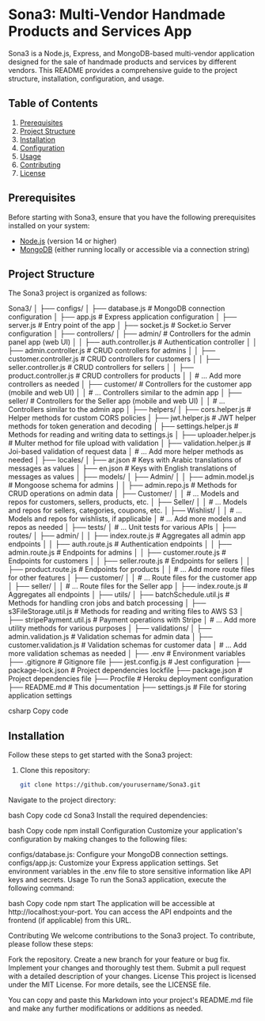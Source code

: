 # Sona3: Multi-Vendor Handmade Products and Services App

Sona3 is a Node.js, Express, and MongoDB-based multi-vendor application designed for the sale of handmade products and services by different vendors. This README provides a comprehensive guide to the project structure, installation, configuration, and usage.

## Table of Contents

1. [Prerequisites](#prerequisites)
2. [Project Structure](#project-structure)
3. [Installation](#installation)
4. [Configuration](#configuration)
5. [Usage](#usage)
6. [Contributing](#contributing)
7. [License](#license)

## Prerequisites

Before starting with Sona3, ensure that you have the following prerequisites installed on your system:

- [Node.js](https://nodejs.org/) (version 14 or higher)
- [MongoDB](https://www.mongodb.com/) (either running locally or accessible via a connection string)

## Project Structure

The Sona3 project is organized as follows:

Sona3/
│
├── configs/
│ ├── database.js # MongoDB connection configuration
│ ├── app.js # Express application configuration
│ ├── server.js # Entry point of the app
│ ├── socket.js # Socket.io Server configuration
│
├── controllers/
│ ├── admin/ # Controllers for the admin panel app (web UI)
│ │ ├── auth.controller.js # Authentication controller
│ │ ├── admin.controller.js # CRUD controllers for admins
│ │ ├── customer.controller.js # CRUD controllers for customers
│ │ ├── seller.controller.js # CRUD controllers for sellers
│ │ ├── product.controller.js # CRUD controllers for products
│ │ # ... Add more controllers as needed
│ ├── customer/ # Controllers for the customer app (mobile and web UI)
│ │ # ... Controllers similar to the admin app
│ ├── seller/ # Controllers for the Seller app (mobile and web UI)
│ │ # ... Controllers similar to the admin app
│
├── helpers/
│ ├── cors.helper.js # Helper methods for custom CORS policies
│ ├── jwt.helper.js # JWT helper methods for token generation and decoding
│ ├── settings.helper.js # Methods for reading and writing data to settings.js
│ ├── uploader.helper.js # Multer method for file upload with validation
│ ├── validation.helper.js # Joi-based validation of request data
│ # ... Add more helper methods as needed
│
├── locales/
│ ├── ar.json # Keys with Arabic translations of messages as values
│ ├── en.json # Keys with English translations of messages as values
│
├── models/
│ ├── Admin/
│ │ ├── admin.model.js # Mongoose schema for admins
│ │ ├── admin.repo.js # Methods for CRUD operations on admin data
│ ├── Customer/
│ │ # ... Models and repos for customers, sellers, products, etc.
│ ├── Seller/
│ │ # ... Models and repos for sellers, categories, coupons, etc.
│ ├── Wishlist/
│ │ # ... Models and repos for wishlists, if applicable
│ # ... Add more models and repos as needed
│
├── tests/
│ # ... Unit tests for various APIs
│
├── routes/
│ ├── admin/
│ │ ├── index.route.js # Aggregates all admin app endpoints
│ │ ├── auth.route.js # Authentication endpoints
│ │ ├── admin.route.js # Endpoints for admins
│ │ ├── customer.route.js # Endpoints for customers
│ │ ├── seller.route.js # Endpoints for sellers
│ │ ├── product.route.js # Endpoints for products
│ │ # ... Add more route files for other features
│ ├── customer/
│ │ # ... Route files for the customer app
│ ├── seller/
│ │ # ... Route files for the Seller app
│ ├── index.route.js # Aggregates all endpoints
│
├── utils/
│ ├── batchSchedule.util.js # Methods for handling cron jobs and batch processing
│ ├── s3FileStorage.util.js # Methods for reading and writing files to AWS S3
│ ├── stripePayment.util.js # Payment operations with Stripe
│ # ... Add more utility methods for various purposes
│
├── validations/
│ ├── admin.validation.js # Validation schemas for admin data
│ ├── customer.validation.js # Validation schemas for customer data
│ # ... Add more validation schemas as needed
│
├── .env # Environment variables
├── .gitignore # Gitignore file
├── jest.config.js # Jest configuration
├── package-lock.json # Project dependencies lockfile
├── package.json # Project dependencies file
├── Procfile # Heroku deployment configuration
├── README.md # This documentation
├── settings.js # File for storing application settings

csharp
Copy code

## Installation

Follow these steps to get started with the Sona3 project:

1. Clone this repository:

   ```bash
   git clone https://github.com/yourusername/Sona3.git
Navigate to the project directory:

bash
Copy code
cd Sona3
Install the required dependencies:

bash
Copy code
npm install
Configuration
Customize your application's configuration by making changes to the following files:

configs/database.js: Configure your MongoDB connection settings.
configs/app.js: Customize your Express application settings.
Set environment variables in the .env file to store sensitive information like API keys and secrets.
Usage
To run the Sona3 application, execute the following command:

bash
Copy code
npm start
The application will be accessible at http://localhost:your-port. You can access the API endpoints and the frontend (if applicable) from this URL.

Contributing
We welcome contributions to the Sona3 project. To contribute, please follow these steps:

Fork the repository.
Create a new branch for your feature or bug fix.
Implement your changes and thoroughly test them.
Submit a pull request with a detailed description of your changes.
License
This project is licensed under the MIT License. For more details, see the LICENSE file.


You can copy and paste this Markdown into your project's README.md file and make any further modifications or additions as needed.


